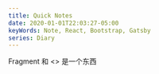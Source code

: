 ```yaml
---
title: Quick Notes
date: 2020-01-01T22:03:27-05:00
keyWords: Note, React, Bootstrap, Gatsby
series: Diary
---
```


Fragment 和 <> 是一个东西
